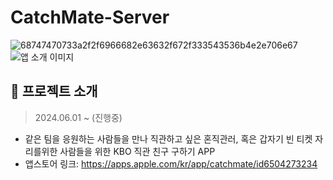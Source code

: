 

# CatchMate-Server
![68747470733a2f2f6966682e63632f672f333543536b4e2e706e67](https://github.com/user-attachments/assets/4fa3bc7c-3d16-441f-8a89-ab9639a2aca1)
![앱 소개 이미지](https://github.com/user-attachments/assets/125c11b8-c591-4ef6-99b9-4c3b1f70e148)


## 📌 프로젝트 소개
> 2024.06.01 ~ (진행중) <br/>
- 같은 팀을 응원하는 사람들을 만나 직관하고 싶은 혼직관러, 혹은 갑자기 빈 티켓 자
리를위한 사람들을 위한 KBO 직관 친구 구하기 APP
- 앱스토어 링크: https://apps.apple.com/kr/app/catchmate/id6504273234

